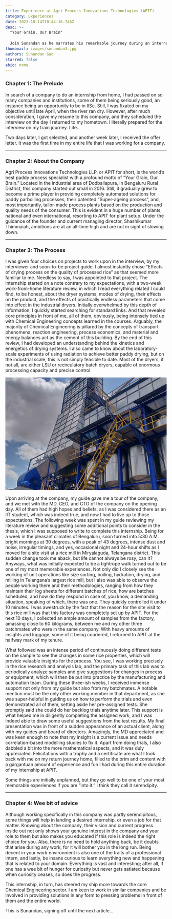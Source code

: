```yaml
---
title: Experience at Agri Process Innovations Technologies (APIT)
category: Experiences
date: 2023-10-14T10:44:16.746Z
desc: >-
  "Your Grain, Our Brain"

  Join Sunandan as he narrates his remarkable journey during an internship at Agri Process Innovations Technologies LLP (APIT), where he delves into the world of paddy processing
thumbnail: images/sunandan3.jpg
authors: Sunandan Gad
starred: false
abio: none
---
```


<!--StartFragment-->

### Chapter 1: The Prelude

In search of a company to do an internship from home, I had passed on so many companies and institutions, some of them being seriously good, an instance being an opportunity to be in IISc. Still, I was fixated on my objective until late April, when the river ran dry. However, after much consideration, I gave my resume to this company, and they scheduled the interview on the day I returned to my hometown. I literally prepared for the interview on my train journey. Life…

Two days later, I got selected, and another week later, I received the offer letter. It was the first time in my entire life that I was working for a company.

---

### Chapter 2: About the Company

Agri Process Innovations Technologies LLP, or APIT for short, is the world’s best paddy process specialist with a profound motto of “Your Grain, Our Brain.” Located in the industrial area of Dodballapura, in Bengaluru Rural District, this company started out small in 2016. Still, it gradually grew to become a prime player in providing completely automated solutions for paddy parboiling processes, their patented “Super-ageing process”, and, most importantly, tailor-made process plants based on the production and quality needs of the consumer. This is evident in a huge number of plants, national and even international, resorting to APIT for plant setup. Under the guidance of the founder and current managing director, Shashikumar Thimmaiah, ambitions are at an all-time high and are not in sight of slowing down.

---

### Chapter 3: The Process

I was given four choices on projects to work upon in the interview, by my interviewer and soon-to-be project guide. I almost instantly chose “Effects of drying process on the quality of processed rice” as that seemed more familiar to me. Needless to say, I was appointed to that project. The internship started on a note contrary to my expectations, with a two-week work-from-home literature review, in which I read everything related I could find, to be honest, about the dryer systems, modes of drying, their effects on the product, and the effects of practically endless parameters that come into effect in the industrial dryers. Initially overwhelmed by this depth of information, I quickly started searching for standard links. And that revealed core principles in front of me, all of them, obviously, being intensely tied up with Chemical Engineering concepts learned in the courses. Arguably, the majority of Chemical Engineering is pillared by the concepts of transport phenomena, reaction engineering, process economics, and material and energy balances act as the cement of this building. By the end of this review, I had developed an understanding behind the kinetics and energetics of drying systems. I also came to know about the laboratory-scale experiments of using radiation to achieve better paddy drying, but on the industrial scale, this is not simply feasible to date. Most of the dryers, if not all, are either LSU or recirculatory batch dryers, capable of enormous processing capacity and precise control.

![](images/sunandan.jpg)

Upon arriving at the company, my guide gave me a tour of the company, and we met with the MD, CEO, and CTO of the company on the opening day. All of them had high hopes and beliefs, as I was considered there as an IIT student, which was indeed true, and now I had to live up to those expectations. The following week was spent in my guide reviewing my literature review and suggesting some additional points to consider in the thesis, which I was supposed to write to complete this internship. Being for a week in the pleasant climates of Bengaluru, soon turned into 5:30 A.M. bright mornings at 30 degrees, with a peak of 43 degrees, intense dust and noise, irregular timings, and yes, occasional night and 24-hour shifts as I moved for a site visit at a rice mill in Miryalaguda, Telangana district. This sudden change took me aback, but life cannot always be rosy, can it? Anyways, what was initially expected to be a tightrope walk turned out to be one of my most memorable experiences. Not only did I closely see the working of unit operations like size sorting, boiling, hydration, drying, and milling in Telangana’s largest rice mill, but I also was able to observe the people working there and their methodologies, ranging from how they maintain their log sheets for different batches of rice, how are batches scheduled, and how do they respond in case of, you know, a demanding situation, speaking of which, there was one. They quickly controlled it under 10 minutes. I was awestruck by the fact that the reason for the site visit to this rice mill was that this factory was completely set up by APIT. For the next 10 days, I collected an ample amount of samples from the factory, amassing close to 60 kilograms, between me and my other three batchmates who were in the same company. With heavy amounts of insights and luggage, some of it being couriered, I returned to APIT at the halfway mark of my tenure.

What followed was an intense period of continuously doing different tests on the sample to see the changes in some rice properties, which will provide valuable insights for the process. You see, I was working precisely in the rice research and analysis lab, and the primary task of this lab was to periodically analyze samples and give suggestions for changes in process or equipment, which will then be put into practice by the manufacturing and automation team. During these three-ish weeks, I received immense support not only from my guide but also from my batchmates. A notable mention must be the only other working member in that department, as she was super-helpful in guiding us on how to perform the trials and even demonstrated all of them, setting aside her pre-assigned tests. She promptly said she could do her backlog trials anytime later. This support is what helped me in diligently completing the assigned work, and I was indeed able to draw some useful suggestions from the test results. My final presentation was in front of a sudden appearance of an actual client, along with my guides and board of directors. Amazingly, the MD appreciated and was keen enough to note that my insight is a current issue and needs correlation-based modelling studies to fix it. Apart from doing trials, I also dabbled a bit into the more mathematical aspects, and it was duly appreciated. Felicitations with a trophy and a certificate are what I took back with me on my return journey home, filled to the brim and content with a gargantuan amount of experience and fun I had during this entire duration of my internship at APIT.

Some things are initially unplanned, but they go well to be one of your most memorable experiences if you are “into it.” I think they call it serendipity.

---

### Chapter 4: Wee bit of advice

Although working specifically in this company was partly serendipitous, some things will help in landing a desired internship, or even a job for that matter. Knowing about the company, their vision and current progress inside out not only shows your genuine interest in the company and your role to them but also makes you educated if this role is indeed the right choice for you. Also, there is no need to hold anything back, be it doubts that arise during any work, for it will bother you in the long run. Being decent in your work environment is also one of the traits of a professional intern, and lastly, be insane curious to learn everything new and happening that is related to your domain. Everything is vast and interesting; after all, if one has a wee bit of hunger for curiosity but never gets satiated because when curiosity ceases, so does the progress.

This internship, in turn, has steered my ship more towards the core Chemical Engineering sector. I am keen to work in similar companies and be involved in providing solutions in any form to pressing problems in front of them and the entire world.

This is Sunandan, signing off until the next article…

<!--EndFragment-->
